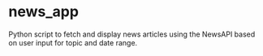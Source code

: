 # news_app
Python script to fetch and display news articles using the NewsAPI based on user input for topic and date range.
